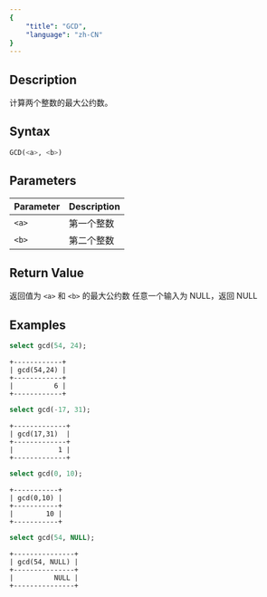 ```yaml
---
{
    "title": "GCD",
    "language": "zh-CN"
}
---
```


<!-- 
Licensed to the Apache Software Foundation (ASF) under one
or more contributor license agreements.  See the NOTICE file
distributed with this work for additional information
regarding copyright ownership.  The ASF licenses this file
to you under the Apache License, Version 2.0 (the
"License"); you may not use this file except in compliance
with the License.  You may obtain a copy of the License at

  http://www.apache.org/licenses/LICENSE-2.0

Unless required by applicable law or agreed to in writing,
software distributed under the License is distributed on an
"AS IS" BASIS, WITHOUT WARRANTIES OR CONDITIONS OF ANY
KIND, either express or implied.  See the License for the
specific language governing permissions and limitations
under the License.
-->

## Description

计算两个整数的最大公约数。

## Syntax

```sql
GCD(<a>, <b>)
```


## Parameters

| Parameter | Description |
| -- | -- |
| `<a>` | 第一个整数 |
| `<b>` | 第二个整数 |

## Return Value

返回值为 `<a>` 和 `<b>` 的最大公约数
任意一个输入为 NULL，返回 NULL

## Examples

```sql
select gcd(54, 24);
```

```text
+------------+
| gcd(54,24) |
+------------+
|          6 |
+------------+
```

```sql
select gcd(-17, 31);
```

```text
+-------------+
| gcd(17,31)  |
+-------------+
|           1 |
+-------------+
```

```sql
select gcd(0, 10);
```

```text
+-----------+
| gcd(0,10) |
+-----------+
|        10 |
+-----------+
```

```sql
select gcd(54, NULL);
```

```text
+---------------+
| gcd(54, NULL) |
+---------------+
|          NULL |
+---------------+
```